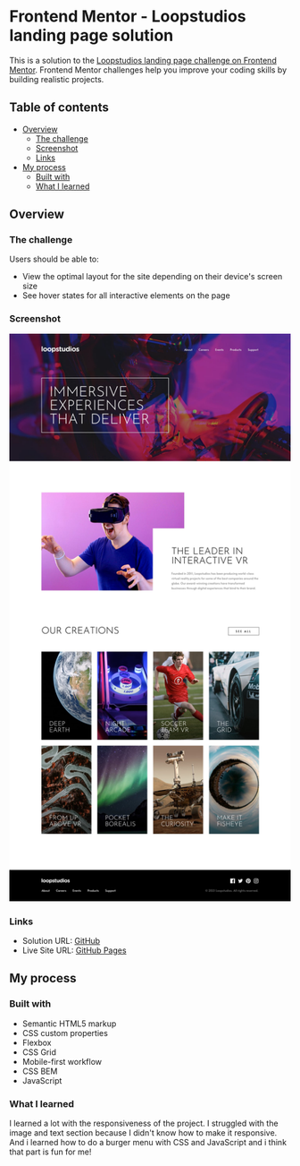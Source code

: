 # Frontend Mentor - Loopstudios landing page solution

This is a solution to the [Loopstudios landing page challenge on Frontend Mentor](https://www.frontendmentor.io/challenges/loopstudios-landing-page-N88J5Onjw). Frontend Mentor challenges help you improve your coding skills by building realistic projects. 

## Table of contents

- [Overview](#overview)
  - [The challenge](#the-challenge)
  - [Screenshot](#screenshot)
  - [Links](#links)
- [My process](#my-process)
  - [Built with](#built-with)
  - [What I learned](#what-i-learned)

## Overview

### The challenge

Users should be able to:

- View the optimal layout for the site depending on their device's screen size
- See hover states for all interactive elements on the page

### Screenshot

![](./design/desktop-design.jpg)

### Links

- Solution URL: [GitHub](https://github.com/Victor-Barrio/LoopStudiosChallenge)
- Live Site URL: [GitHub Pages](https://victor-barrio.github.io/LoopStudiosChallenge/)

## My process

### Built with

- Semantic HTML5 markup
- CSS custom properties
- Flexbox
- CSS Grid
- Mobile-first workflow
- CSS BEM
- JavaScript


### What I learned

I learned a lot with the responsiveness of the project. I struggled with the image and text section because I didn't know how to make it responsive. 
And i learned how to do a burger menu with CSS and JavaScript and i think that part is fun for me!
